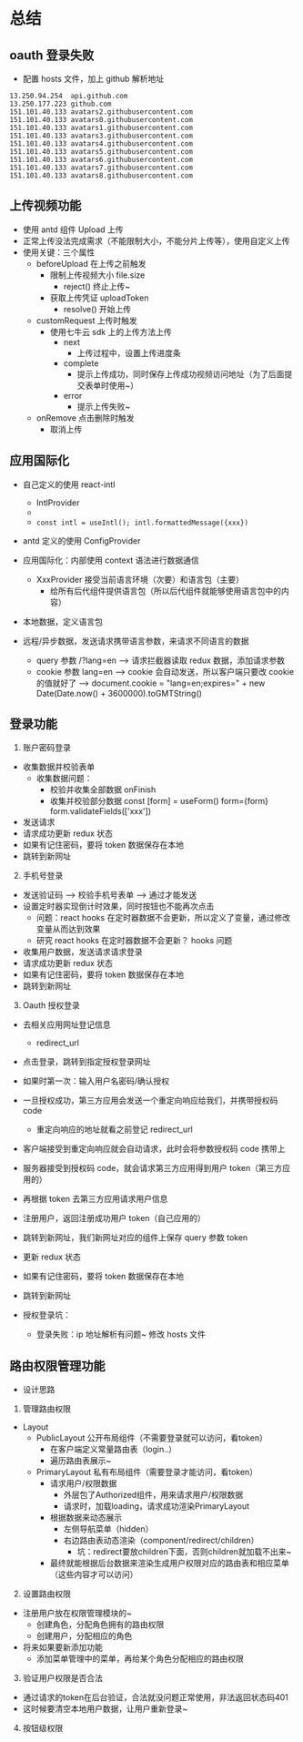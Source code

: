 # 总结

## oauth 登录失败

- 配置 hosts 文件，加上 github 解析地址

```
13.250.94.254  api.github.com
13.250.177.223 github.com
151.101.40.133 avatars2.githubusercontent.com
151.101.40.133 avatars0.githubusercontent.com
151.101.40.133 avatars1.githubusercontent.com
151.101.40.133 avatars3.githubusercontent.com
151.101.40.133 avatars4.githubusercontent.com
151.101.40.133 avatars5.githubusercontent.com
151.101.40.133 avatars6.githubusercontent.com
151.101.40.133 avatars7.githubusercontent.com
151.101.40.133 avatars8.githubusercontent.com
```

## 上传视频功能

- 使用 antd 组件 Upload 上传
- 正常上传没法完成需求（不能限制大小，不能分片上传等），使用自定义上传
- 使用关键：三个属性
  - beforeUpload 在上传之前触发
    - 限制上传视频大小 file.size
      - reject() 终止上传~
    - 获取上传凭证 uploadToken
      - resolve() 开始上传
  - customRequest 上传时触发
    - 使用七牛云 sdk 上的上传方法上传
      - next
        - 上传过程中，设置上传进度条
      - complete
        - 提示上传成功，同时保存上传成功视频访问地址（为了后面提交表单时使用~）
      - error
        - 提示上传失败~
  - onRemove 点击删除时触发
    - 取消上传

## 应用国际化

- 自己定义的使用 react-intl
  - IntlProvider
  - <FormattedMessage />
  - `const intl = useIntl(); intl.formattedMessage({xxx})`
- antd 定义的使用 ConfigProvider

- 应用国际化：内部使用 context 语法进行数据通信

  - XxxProvider 接受当前语言环境（次要）和语言包（主要）
    - 给所有后代组件提供语言包（所以后代组件就能够使用语言包中的内容）

- 本地数据，定义语言包
- 远程/异步数据，发送请求携带语言参数，来请求不同语言的数据
  - query 参数 /?lang=en --> 请求拦截器读取 redux 数据，添加请求参数
  - cookie 参数 lang=en --> cookie 会自动发送，所以客户端只要改 cookie 的值就好了 --> document.cookie = "lang=en;expires=" + new Date(Date.now() + 3600000).toGMTString()

## 登录功能

1. 账户密码登录

- 收集数据并校验表单
  - 收集数据问题：
    - 校验并收集全部数据 onFinish
    - 收集并校验部分数据 const [form] = useForm() form={form} form.validateFields(['xxx'])
- 发送请求
- 请求成功更新 redux 状态
- 如果有记住密码，要将 token 数据保存在本地
- 跳转到新网址

2. 手机号登录

- 发送验证码 --> 校验手机号表单 --> 通过才能发送
- 设置定时器实现倒计时效果，同时按钮也不能再次点击
  - 问题：react hooks 在定时器数据不会更新，所以定义了变量，通过修改变量从而达到效果
  - 研究 react hooks 在定时器数据不会更新？ hooks 问题
- 收集用户数据，发送请求请求登录
- 请求成功更新 redux 状态
- 如果有记住密码，要将 token 数据保存在本地
- 跳转到新网址

3. Oauth 授权登录

- 去相关应用网址登记信息
  - redirect_url
- 点击登录，跳转到指定授权登录网址
- 如果时第一次：输入用户名密码/确认授权
- 一旦授权成功，第三方应用会发送一个重定向响应给我们，并携带授权码 code
  - 重定向响应的地址就看之前登记 redirect_url
- 客户端接受到重定向响应就会自动请求，此时会将参数授权码 code 携带上
- 服务器接受到授权码 code，就会请求第三方应用得到用户 token（第三方应用的）
- 再根据 token 去第三方应用请求用户信息
- 注册用户，返回注册成功用户 token（自己应用的）
- 跳转到新网址，我们新网址对应的组件上保存 query 参数 token
- 更新 redux 状态
- 如果有记住密码，要将 token 数据保存在本地
- 跳转到新网址

- 授权登录坑：
  - 登录失败：ip 地址解析有问题~ 修改 hosts 文件

## 路由权限管理功能
- 设计思路
1. 管理路由权限
- Layout 
  - PublicLayout 公开布局组件（不需要登录就可以访问，看token）
    - 在客户端定义常量路由表（login..）
    - 遍历路由表展示~
  - PrimaryLayout 私有布局组件（需要登录才能访问，看token）
    - 请求用户/权限数据
      - 外层包了Authorized组件，用来请求用户/权限数据
      - 请求时，加载loading，请求成功渲染PrimaryLayout
    - 根据数据来动态展示
      - 左侧导航菜单（hidden）
      - 右边路由表动态渲染（component/redirect/children）
        - 坑：redirect要放children下面，否则children就加载不出来~
    - 最终就能根据后台数据来渲染生成用户权限对应的路由表和相应菜单（这些内容才可以访问）

2. 设置路由权限
- 注册用户放在权限管理模块的~
  - 创建角色，分配角色拥有的路由权限
  - 创建用户，分配相应的角色
- 将来如果要新添加功能
  - 添加菜单管理中的菜单，再给某个角色分配相应的路由权限

3. 验证用户权限是否合法
- 通过请求的token在后台验证，合法就没问题正常使用，非法返回状态码401
- 这时候要清空本地用户数据，让用户重新登录~  

4. 按钮级权限



